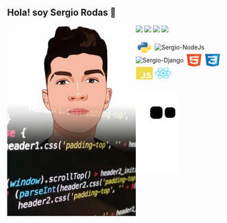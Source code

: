 ## Hola! soy Sergio Rodas 👋
 <div>
  <a href="https://github.com/SergioRodas">
  <a href="https://www.linkedin.com/in/sergiorodas" target="_blank"><img src="https://img.shields.io/badge/-LinkedIn-%230077B5?style=for-the-badge&logo=linkedin&logoColor=white" target="_blank"></a> 
  <a href = "mailto:sergiorodasgonzalez@gmail.com"><img src="https://img.shields.io/badge/-Gmail-%23333?style=for-the-badge&logo=gmail&logoColor=white" target="_blank"></a>
  <img align="left" alt="Sergio-avatar" padding="20" Width="300" src="https://github.com/SergioRodas/SergioRodas/blob/main/avatar.jpg">
  <img height="200em" src="https://github-readme-stats.vercel.app/api?username=SergioRodas&show_icons=true&theme=dark&include_all_commits=true&count_private=true"/>
  <img height="200em" src="https://github-readme-stats.vercel.app/api/top-langs/?username=SergioRodas&layout=compact&langs_count=7&theme=dark"/>
</div>
<div style="display: inline_block"><br>
  <img align="center" alt="Sergio-Python" height="30" width="40" src="https://raw.githubusercontent.com/devicons/devicon/master/icons/python/python-original.svg">
  <img align="center" alt="Sergio-NodeJs" height="30" width="40" src="https://cdn.jsdelivr.net/gh/devicons/devicon/icons/nodejs/nodejs-original.svg">
  <img align="center" alt="Sergio-Django" height="30" width="40" src="https://cdn.jsdelivr.net/gh/devicons/devicon/icons/php/php-original.svg">
  <img align="center" alt="Sergio-HTML" height="30" width="40" src="https://raw.githubusercontent.com/devicons/devicon/master/icons/html5/html5-original.svg">
  <img align="center" alt="Sergio-CSS" height="30" width="40" src="https://raw.githubusercontent.com/devicons/devicon/master/icons/css3/css3-original.svg">
  <img align="center" alt="Sergio-Js" height="30" width="40" src="https://raw.githubusercontent.com/devicons/devicon/master/icons/javascript/javascript-plain.svg"> 
  <img align="center" alt="Sergio-React" height="30" width="40" src="https://raw.githubusercontent.com/devicons/devicon/master/icons/react/react-original.svg">
  
  

</div>
    
  ##
 
<div>

 ![Snake animation](https://github.com/SergioRodas/SergioRodas/blob/output/github-contribution-grid-snake.svg)
 
</div>
